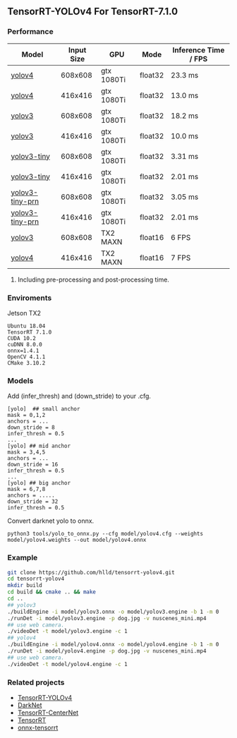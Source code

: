 ## TensorRT-YOLOv4 For TensorRT-7.1.0

### Performance
| Model       | Input Size | GPU      | Mode   | Inference Time / FPS |
|----------------|------------|----------|--------|---------------|
| [yolov4](https://github.com/AlexeyAB/darknet/blob/master/cfg/yolov4.cfg)   | 608x608    | gtx 1080Ti |float32 |    23.3 ms    |
| [yolov4](https://github.com/AlexeyAB/darknet/blob/master/cfg/yolov4.cfg)   | 416x416    | gtx 1080Ti |float32 |    13.0 ms    |
| [yolov3](https://github.com/AlexeyAB/darknet/blob/master/cfg/yolov3.cfg)   | 608x608   | gtx 1080Ti |float32 |    18.2 ms    |
| [yolov3](https://github.com/AlexeyAB/darknet/blob/master/cfg/yolov3.cfg)   | 416x416   | gtx 1080Ti |float32 |    10.0 ms    |
| [yolov3-tiny](https://github.com/AlexeyAB/darknet/blob/master/cfg/yolov3-tiny.cfg)   |608x608   | gtx 1080Ti |float32 |    3.31 ms    |
| [yolov3-tiny](https://github.com/AlexeyAB/darknet/blob/master/cfg/yolov3-tiny.cfg)   | 416x416   | gtx 1080Ti |float32 |    2.01 ms    |
| [yolov3-tiny-prn](https://github.com/AlexeyAB/darknet/blob/master/cfg/yolov3-tiny-prn.cfg) | 608x608    | gtx 1080Ti |float32 |    3.05 ms    |
| [yolov3-tiny-prn](https://github.com/AlexeyAB/darknet/blob/master/cfg/yolov3-tiny-prn.cfg) | 416x416   | gtx 1080Ti |float32 |    2.01 ms    |
| [yolov3](https://github.com/AlexeyAB/darknet/blob/master/cfg/yolov3.cfg)   | 608x608   | TX2 MAXN |float16 |    6 FPS    |
| [yolov4](https://github.com/AlexeyAB/darknet/blob/master/cfg/yolov4.cfg)   | 416x416   | TX2 MAXN |float16 |    7 FPS    |
1. Including pre-processing and post-processing time.

### Enviroments
Jetson TX2
```
Ubuntu 18.04
TensorRT 7.1.0
CUDA 10.2
cuDNN 8.0.0
onnx=1.4.1
OpenCV 4.1.1
CMake 3.10.2
```

### Models
Add (infer_thresh) and (down_stride) to your .cfg.
```
[yolo]  ## small anchor
mask = 0,1,2
anchors = ...
down_stride = 8
infer_thresh = 0.5  
...
[yolo] ## mid anchor
mask = 3,4,5
anchors = ...
down_stride = 16
infer_thresh = 0.5
...
[yolo] ## big anchor
mask = 6,7,8
anchors = .....
down_stride = 32
infer_thresh = 0.5
```
Convert darknet yolo to onnx. 
```
python3 tools/yolo_to_onnx.py --cfg model/yolov4.cfg --weights model/yolov4.weights --out model/yolov4.onnx
```

### Example
```bash
git clone https://github.com/hlld/tensorrt-yolov4.git
cd tensorrt-yolov4
mkdir build
cd build && cmake .. && make
cd ..
## yolov3
./buildEngine -i model/yolov3.onnx -o model/yolov3.engine -b 1 -m 0
./runDet -i model/yolov3.engine -p dog.jpg -v nuscenes_mini.mp4
## use web camera.
./videoDet -t model/yolov3.engine -c 1
## yolov4
./buildEngine -i model/yolov4.onnx -o model/yolov4.engine -b 1 -m 0
./runDet -i model/yolov4.engine -p dog.jpg -v nuscenes_mini.mp4
## use web camera.
./videoDet -t model/yolov4.engine -c 1
```

### Related projects
* [TensorRT-YOLOv4](https://github.com/CaoWGG/TensorRT-YOLOv4)
* [DarkNet](https://github.com/AlexeyAB/darknet)
* [TensorRT-CenterNet](https://github.com/CaoWGG/TensorRT-CenterNet)
* [TensorRT](https://github.com/NVIDIA/TensorRT)
* [onnx-tensorrt](https://github.com/onnx/onnx-tensorrt)
